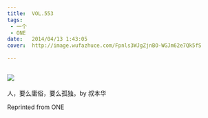 ```yaml
---
title:	VOL.553
tags:
 - 一个
 - ONE
date:	2014/04/13 1:43:05
cover:	http://image.wufazhuce.com/Fpnls3WJgZjnBO-WGJm62e7Qk5fS

---
```

![](http://image.wufazhuce.com/Fpnls3WJgZjnBO-WGJm62e7Qk5fS)
---

人，要么庸俗，要么孤独。by 叔本华
 
Reprinted from ONE
